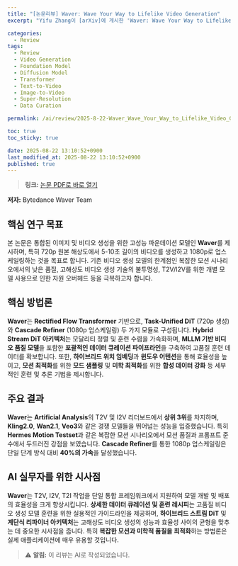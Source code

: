 ```yaml
---
title: "[논문리뷰] Waver: Wave Your Way to Lifelike Video Generation"
excerpt: "Yifu Zhang이 [arXiv]에 게시한 'Waver: Wave Your Way to Lifelike Video Generation' 논문에 대한 자세한 리뷰입니다."

categories:
  - Review
tags:
  - Review
  - Video Generation
  - Foundation Model
  - Diffusion Model
  - Transformer
  - Text-to-Video
  - Image-to-Video
  - Super-Resolution
  - Data Curation

permalink: /ai/review/2025-8-22-Waver_Wave_Your_Way_to_Lifelike_Video_Generation/

toc: true
toc_sticky: true

date: 2025-08-22 13:10:52+0900
last_modified_at: 2025-08-22 13:10:52+0900
published: true
---
```

> **링크:** [논문 PDF로 바로 열기](https://arxiv.org/abs/2508.15761)

**저자:** Bytedance Waver Team



## 핵심 연구 목표
본 논문은 통합된 이미지 및 비디오 생성을 위한 고성능 파운데이션 모델인 **Waver**를 제시하며, 특히 720p 원본 해상도에서 5-10초 길이의 비디오를 생성하고 1080p로 업스케일링하는 것을 목표로 합니다. 기존 비디오 생성 모델의 한계점인 복잡한 모션 시나리오에서의 낮은 품질, 고해상도 비디오 생성 기술의 불투명성, T2V/I2V를 위한 개별 모델 사용으로 인한 자원 오버헤드 등을 극복하고자 합니다.

## 핵심 방법론
**Waver**는 **Rectified Flow Transformer** 기반으로, **Task-Unified DiT** (720p 생성)와 **Cascade Refiner** (1080p 업스케일링) 두 가지 모듈로 구성됩니다. **Hybrid Stream DiT 아키텍처**는 모달리티 정렬 및 훈련 수렴을 가속화하며, **MLLM 기반 비디오 품질 모델**을 포함한 **포괄적인 데이터 큐레이션 파이프라인**을 구축하여 고품질 훈련 데이터를 확보합니다. 또한, **하이브리드 위치 임베딩**과 **윈도우 어텐션**을 통해 효율성을 높이고, **모션 최적화**를 위한 **모드 샘플링** 및 **미학 최적화**를 위한 **합성 데이터 강화** 등 세부적인 훈련 및 추론 기법을 제시합니다.

## 주요 결과
**Waver**는 **Artificial Analysis**의 T2V 및 I2V 리더보드에서 **상위 3위**를 차지하며, **Kling2.0**, **Wan2.1**, **Veo3**와 같은 경쟁 모델들을 뛰어넘는 성능을 입증했습니다. 특히 **Hermes Motion Testset**과 같은 복잡한 모션 시나리오에서 모션 품질과 프롬프트 준수에서 두드러진 강점을 보였습니다. **Cascade Refiner**를 통한 1080p 업스케일링은 단일 단계 방식 대비 **40%의 가속**을 달성했습니다.

## AI 실무자를 위한 시사점
**Waver**는 T2V, I2V, T2I 작업을 단일 통합 프레임워크에서 지원하여 모델 개발 및 배포의 효율성을 크게 향상시킵니다. **상세한 데이터 큐레이션 및 훈련 레시피**는 고품질 비디오 생성 모델 훈련을 위한 실용적인 가이드라인을 제공하며, **하이브리드 스트림 DiT** 및 **계단식 리파이너 아키텍처**는 고해상도 비디오 생성의 성능과 효율성 사이의 균형을 맞추는 데 중요한 시사점을 줍니다. 특히 **복잡한 모션과 미학적 품질을 최적화**하는 방법론은 실제 애플리케이션에 매우 유용할 것입니다.

> ⚠️ **알림:** 이 리뷰는 AI로 작성되었습니다.